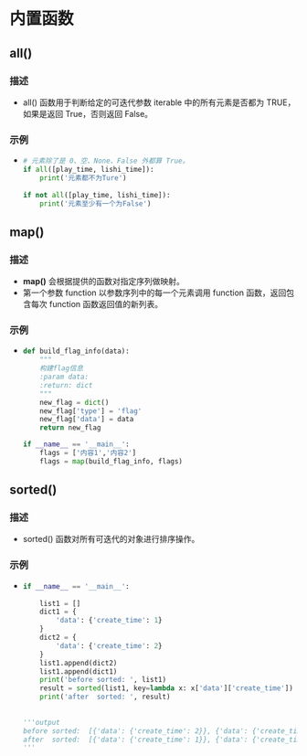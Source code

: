 # 内置函数

## all()

### 描述

- all() 函数用于判断给定的可迭代参数 iterable 中的所有元素是否都为 TRUE，如果是返回 True，否则返回 False。

### 示例

- ```python
  # 元素除了是 0、空、None、False 外都算 True。
  if all([play_time, lishi_time]):
      print('元素都不为Ture')
      
  if not all([play_time, lishi_time]):
      print('元素至少有一个为False')
  ```

## map()

### 描述

- **map()** 会根据提供的函数对指定序列做映射。
- 第一个参数 function 以参数序列中的每一个元素调用 function 函数，返回包含每次 function 函数返回值的新列表。

### 示例

- ```python
  def build_flag_info(data):
      """
      构建flag信息
      :param data:
      :return: dict
      """
      new_flag = dict()
      new_flag['type'] = 'flag'
      new_flag['data'] = data
      return new_flag
  
  if __name__ == '__main__':
      flags = ['内容1','内容2']
      flags = map(build_flag_info, flags)
  ```

## sorted()

### 描述

- sorted() 函数对所有可迭代的对象进行排序操作。

### 示例

- ```python
  if __name__ == '__main__':
      
      list1 = []
      dict1 = {
          'data': {'create_time': 1}
      }
      dict2 = {
          'data': {'create_time': 2}
      }
      list1.append(dict2)
      list1.append(dict1)
      print('before sorted: ', list1)
      result = sorted(list1, key=lambda x: x['data']['create_time'])
      print('after  sorted: ', result)
      
      
  '''output
  before sorted:  [{'data': {'create_time': 2}}, {'data': {'create_time': 1}}]
  after  sorted:  [{'data': {'create_time': 1}}, {'data': {'create_time': 2}}]
  '''
  
  
  ```

